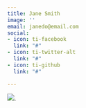 ```yaml
---
title: Jane Smith
image: ''
email: janedo@email.com
social:
- icon: ti-facebook
  link: "#"
- icon: ti-twitter-alt
  link: "#"
- icon: ti-github
  link: "#"

---
```

![](/images/branded.png/branded.png).